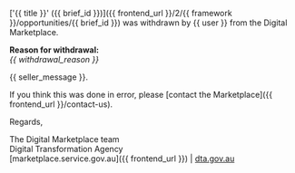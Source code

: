 ['{{ title }}' ({{ brief_id }})]({{ frontend_url }}/2/{{ framework }}/opportunities/{{ brief_id }}) was withdrawn by {{ user }} from the Digital Marketplace.  
  
**Reason for withdrawal:**  
<em>{{ withdrawal_reason }}</em>  
  
{{ seller_message }}.

If you think this was done in error, please [contact the Marketplace]({{ frontend_url }}/contact-us).  
  
Regards,  
  
The Digital Marketplace team  
Digital Transformation Agency  
[marketplace.service.gov.au]({{ frontend_url }}) | [dta.gov.au](https://dta.gov.au)